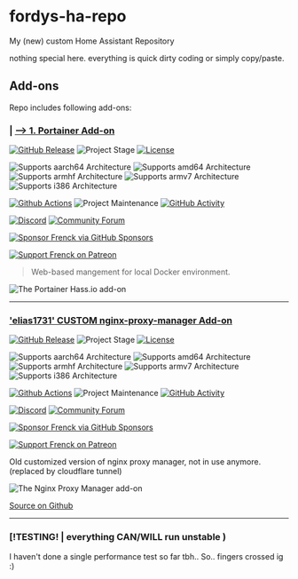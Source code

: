 # fordys-ha-repo
My (new) custom Home Assistant Repository

nothing special here. everything is quick dirty coding or simply copy/paste.

## Add-ons

Repo includes following add-ons:

###  | [--> 1. Portainer Add-on](./portainer)

[![GitHub Release][a01-releases-shield]][a01-releases]
![Project Stage][a01-project-stage-shield]
[![License][a01-license-shield]](./LICENSES/A01.md)

![Supports aarch64 Architecture][a01-aarch64-shield]
![Supports amd64 Architecture][a01-amd64-shield]
![Supports armhf Architecture][a01-armhf-shield]
![Supports armv7 Architecture][a01-armv7-shield]
![Supports i386 Architecture][a01-i386-shield]

[![Github Actions][a01-github-actions-shield]][a01-github-actions]
![Project Maintenance][a01-maintenance-shield]
[![GitHub Activity][a01-commits-shield]][a01-commits]

[![Discord][a01-discord-shield]][a01-discord]
[![Community Forum][a01-forum-shield]][a01-forum]

[![Sponsor Frenck via GitHub Sponsors][a01-github-sponsors-shield]][a01-github-sponsors]

[![Support Frenck on Patreon][a01-patreon-shield]][a01-patreon]

> Web-based mangement for local Docker environment.

![The Portainer Hass.io add-on](images/A01/screenshot.png)

---

### ['elias1731' CUSTOM nginx-proxy-manager Add-on](./custom-npm)

[![GitHub Release][a02-releases-shield]][a02-releases]
![Project Stage][a02-project-stage-shield]
[![License][a02-license-shield]](./LICENSES/A02.md)

![Supports aarch64 Architecture][a02-aarch64-shield]
![Supports amd64 Architecture][a02-amd64-shield]
![Supports armhf Architecture][a02-armhf-shield]
![Supports armv7 Architecture][a02-armv7-shield]
![Supports i386 Architecture][a02-i386-shield]

[![Github Actions][a02-github-actions-shield]][a02-github-actions]
![Project Maintenance][a02-maintenance-shield]
[![GitHub Activity][a02-commits-shield]][a02-commits]

[![Discord][a02-discord-shield]][a02-discord]
[![Community Forum][a02-forum-shield]][a02-forum]

[![Sponsor Frenck via GitHub Sponsors][a02-github-sponsors-shield]][a02-github-sponsors]

[![Support Frenck on Patreon][a02-patreon-shield]][a02-patreon]

Old customized version of nginx proxy manager, not in use anymore. (replaced by cloudflare tunnel)

![The Nginx Proxy Manager add-on](images/A02/screenshot.gif)

[Source on Github](https://github.com/hassio-addons/addon-nginx-proxy-manager)

---

### [!TESTING! | everything CAN/WILL run unstable )

I haven't done a single performance test so far tbh.. So.. fingers crossed ig :)  

<!--portainer-->

[a01-aarch64-shield]: https://img.shields.io/badge/aarch64-yes-green.svg
[a01-amd64-shield]: https://img.shields.io/badge/amd64-yes-green.svg
[a01-armhf-shield]: https://img.shields.io/badge/armhf-yes-green.svg
[a01-armv7-shield]: https://img.shields.io/badge/armv7-yes-green.svg
[a01-commits-shield]: https://img.shields.io/github/commit-activity/y/hassio-addons/addon-portainer.svg
[a01-commits]: https://github.com/hassio-addons/addon-portainer/commits/main
[a01-contributors]: https://github.com/hassio-addons/addon-portainer/graphs/contributors
[a01-discord-ha]: https://discord.gg/c5DvZ4e
[a01-discord-shield]: https://img.shields.io/discord/478094546522079232.svg
[a01-discord]: https://discord.me/hassioaddons
[a01-docs]: https://github.com/hassio-addons/addon-portainer/blob/main/portainer/DOCS.md
[a01-forum-shield]: https://img.shields.io/badge/community-forum-brightgreen.svg
[a01-forum]: https://community.home-assistant.io/t/home-assistant-community-add-on-portainer/68836?u=frenck
[a01-frenck]: https://github.com/frenck
[a01-github-actions-shield]: https://github.com/hassio-addons/addon-portainer/workflows/CI/badge.svg
[a01-github-actions]: https://github.com/hassio-addons/addon-portainer/actions
[a01-github-sponsors-shield]: https://frenck.dev/wp-content/uploads/2019/12/github_sponsor.png
[a01-github-sponsors]: https://github.com/sponsors/frenck
[a01-i386-shield]: https://img.shields.io/badge/i386-no-red.svg
[a01-issue]: https://github.com/hassio-addons/addon-portainer/issues
[a01-license-shield]: https://img.shields.io/github/license/hassio-addons/addon-portainer.svg
[a01-maintenance-shield]: https://img.shields.io/maintenance/yes/2021.svg
[a01-patreon-shield]: https://frenck.dev/wp-content/uploads/2019/12/patreon.png
[a01-patreon]: https://www.patreon.com/frenck
[a01-project-stage-shield]: https://img.shields.io/badge/project%20stage-%20!%20DEPRECATED%20%20%20!-ff0000.svg
[a01-reddit]: https://reddit.com/r/homeassistant
[a01-releases-shield]: https://img.shields.io/github/release/hassio-addons/addon-portainer.svg
[a01-releases]: https://github.com/hassio-addons/addon-portainer/releases
[a01-repository]: https://github.com/hassio-addons/repository

<!--#A02-->

[a02-aarch64-shield]: https://img.shields.io/badge/aarch64-yes-green.svg
[a02-amd64-shield]: https://img.shields.io/badge/amd64-yes-green.svg
[a02-armhf-shield]: https://img.shields.io/badge/armhf-yes-green.svg
[a02-armv7-shield]: https://img.shields.io/badge/armv7-yes-green.svg
[a02-commits-shield]: https://img.shields.io/github/commit-activity/y/hassio-addons/addon-nginx-proxy-manager.svg
[a02-commits]: https://github.com/hassio-addons/addon-nginx-proxy-manager/commits/main
[a02-contributors]: https://github.com/hassio-addons/addon-nginx-proxy-manager/graphs/contributors
[a02-discord-ha]: https://discord.gg/c5DvZ4e
[a02-discord-shield]: https://img.shields.io/discord/478094546522079232.svg
[a02-discord]: https://discord.me/hassioaddons
[a02-docs]: https://github.com/hassio-addons/addon-nginx-proxy-manager/blob/main/proxy-manager/DOCS.md
[a02-forum-shield]: https://img.shields.io/badge/community-forum-brightgreen.svg
[a02-forum]: https://community.home-assistant.io/t/home-assistant-community-add-on-nginx-proxy-manager/111830?u=frenck
[a02-frenck]: https://github.com/frenck
[a02-github-actions-shield]: https://github.com/hassio-addons/addon-nginx-proxy-manager/workflows/CI/badge.svg
[a02-github-actions]: https://github.com/hassio-addons/addon-nginx-proxy-manager/actions
[a02-github-sponsors-shield]: https://frenck.dev/wp-content/uploads/2019/12/github_sponsor.png
[a02-github-sponsors]: https://github.com/sponsors/frenck
[a02-i386-shield]: https://img.shields.io/badge/i386-yes-green.svg
[a02-issue]: https://github.com/hassio-addons/addon-nginx-proxy-manager/issues
[a02-license-shield]: https://img.shields.io/github/license/hassio-addons/addon-nginx-proxy-manager.svg
[a02-maintenance-shield]: https://img.shields.io/maintenance/yes/2022.svg
[a02-patreon-shield]: https://frenck.dev/wp-content/uploads/2019/12/patreon.png
[a02-patreon]: https://www.patreon.com/frenck
[a02-project-stage-shield]: https://img.shields.io/badge/project%20stage-experimental-yellow.svg
[a02-reddit]: https://reddit.com/r/homeassistant
[a02-releases-shield]: https://img.shields.io/github/release/hassio-addons/addon-nginx-proxy-manager.svg
[a02-releases]: https://github.com/hassio-addons/addon-nginx-proxy-manager/releases
[a02-repository]: https://github.com/hassio-addons/repository
